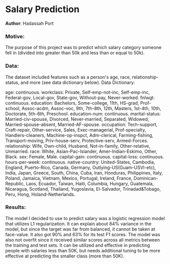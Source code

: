 # Salary Prediction

**Author**: Hadassah Port

### Motive:

The purpose of this project was to predict which salary category someone fell in (divided into greater than 50k and less than or equal to 50k).

### Data:

The dataset included features such as a person's age, race, relationship-status, and more (see data dictionary below). 
Data Dictionary:

age: continuous. 
workclass: Private, Self-emp-not-inc, Self-emp-inc, Federal-gov, Local-gov, State-gov, Without-pay, Never-worked. 
fnlwgt: continuous. 
education: Bachelors, Some-college, 11th, HS-grad, Prof-school, Assoc-acdm, Assoc-voc, 9th, 7th-8th, 12th, Masters, 1st-4th, 10th, Doctorate, 5th-6th, Preschool. 
education-num: continuous. 
marital-status: Married-civ-spouse, Divorced, Never-married, Separated, Widowed, Married-spouse-absent, Married-AF-spouse. 
occupation: Tech-support, Craft-repair, Other-service, Sales, Exec-managerial, Prof-specialty, Handlers-cleaners, Machine-op-inspct, Adm-clerical, Farming-fishing, Transport-moving, Priv-house-serv, Protective-serv, Armed-Forces. 
relationship: Wife, Own-child, Husband, Not-in-family, Other-relative, Unmarried. 
race: White, Asian-Pac-Islander, Amer-Indian-Eskimo, Other, Black. 
sex: Female, Male. 
capital-gain: continuous. 
capital-loss: continuous. 
hours-per-week: continuous. 
native-country: United-States, Cambodia, England, Puerto-Rico, Canada, Germany, Outlying-US(Guam-USVI-etc), India, Japan, Greece, South, China, Cuba, Iran, Honduras, Philippines, Italy, Poland, Jamaica, Vietnam, Mexico, Portugal, Ireland, France, Dominican-Republic, Laos, Ecuador, Taiwan, Haiti, Columbia, Hungary, Guatemala, Nicaragua, Scotland, Thailand, Yugoslavia, El-Salvador, Trinadad&Tobago, Peru, Hong, Holand-Netherlands.

### Results:

The model I decided to use to predict salary was a logistic regression model that utilizes L1 regularization. It can explain about 84% variance in the model, but since the target was far from balanced, it cannot be taken at face-value. It also got 90% and 63% for its test F1 scores. The model was also not overfit since it received similar scores across all metrics between the training and test sets. It can be utilized and effective in predicting people with salaries less than 50K, but needs additional tuning to be more effective at predicting the smaller class (more than 50K).
